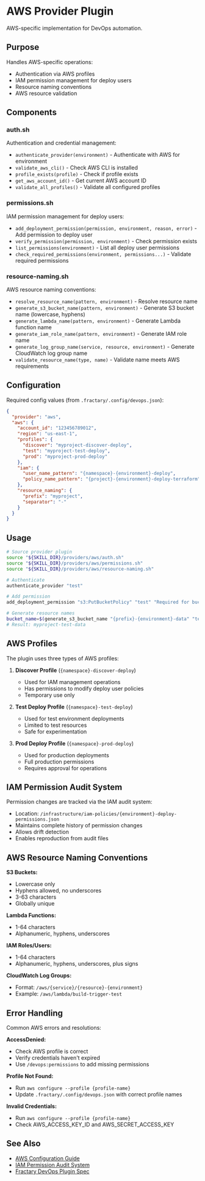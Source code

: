 # AWS Provider Plugin

AWS-specific implementation for DevOps automation.

## Purpose

Handles AWS-specific operations:
- Authentication via AWS profiles
- IAM permission management for deploy users
- Resource naming conventions
- AWS resource validation

## Components

### auth.sh

Authentication and credential management:
- `authenticate_provider(environment)` - Authenticate with AWS for environment
- `validate_aws_cli()` - Check AWS CLI is installed
- `profile_exists(profile)` - Check if profile exists
- `get_aws_account_id()` - Get current AWS account ID
- `validate_all_profiles()` - Validate all configured profiles

### permissions.sh

IAM permission management for deploy users:
- `add_deployment_permission(permission, environment, reason, error)` - Add permission to deploy user
- `verify_permission(permission, environment)` - Check permission exists
- `list_permissions(environment)` - List all deploy user permissions
- `check_required_permissions(environment, permissions...)` - Validate required permissions

### resource-naming.sh

AWS resource naming conventions:
- `resolve_resource_name(pattern, environment)` - Resolve resource name
- `generate_s3_bucket_name(pattern, environment)` - Generate S3 bucket name (lowercase, hyphens)
- `generate_lambda_name(pattern, environment)` - Generate Lambda function name
- `generate_iam_role_name(pattern, environment)` - Generate IAM role name
- `generate_log_group_name(service, resource, environment)` - Generate CloudWatch log group name
- `validate_resource_name(type, name)` - Validate name meets AWS requirements

## Configuration

Required config values (from `.fractary/.config/devops.json`):

```json
{
  "provider": "aws",
  "aws": {
    "account_id": "123456789012",
    "region": "us-east-1",
    "profiles": {
      "discover": "myproject-discover-deploy",
      "test": "myproject-test-deploy",
      "prod": "myproject-prod-deploy"
    },
    "iam": {
      "user_name_pattern": "{namespace}-{environment}-deploy",
      "policy_name_pattern": "{project}-{environment}-deploy-terraform"
    },
    "resource_naming": {
      "prefix": "myproject",
      "separator": "-"
    }
  }
}
```

## Usage

```bash
# Source provider plugin
source "${SKILL_DIR}/providers/aws/auth.sh"
source "${SKILL_DIR}/providers/aws/permissions.sh"
source "${SKILL_DIR}/providers/aws/resource-naming.sh"

# Authenticate
authenticate_provider "test"

# Add permission
add_deployment_permission "s3:PutBucketPolicy" "test" "Required for bucket configuration"

# Generate resource names
bucket_name=$(generate_s3_bucket_name "{prefix}-{environment}-data" "test")
# Result: myproject-test-data
```

## AWS Profiles

The plugin uses three types of AWS profiles:

1. **Discover Profile** (`{namespace}-discover-deploy`)
   - Used for IAM management operations
   - Has permissions to modify deploy user policies
   - Temporary use only

2. **Test Deploy Profile** (`{namespace}-test-deploy`)
   - Used for test environment deployments
   - Limited to test resources
   - Safe for experimentation

3. **Prod Deploy Profile** (`{namespace}-prod-deploy`)
   - Used for production deployments
   - Full production permissions
   - Requires approval for operations

## IAM Permission Audit System

Permission changes are tracked via the IAM audit system:
- Location: `/infrastructure/iam-policies/{environment}-deploy-permissions.json`
- Maintains complete history of permission changes
- Allows drift detection
- Enables reproduction from audit files

## AWS Resource Naming Conventions

**S3 Buckets:**
- Lowercase only
- Hyphens allowed, no underscores
- 3-63 characters
- Globally unique

**Lambda Functions:**
- 1-64 characters
- Alphanumeric, hyphens, underscores

**IAM Roles/Users:**
- 1-64 characters
- Alphanumeric, hyphens, underscores, plus signs

**CloudWatch Log Groups:**
- Format: `/aws/{service}/{resource}-{environment}`
- Example: `/aws/lambda/build-trigger-test`

## Error Handling

Common AWS errors and resolutions:

**AccessDenied:**
- Check AWS profile is correct
- Verify credentials haven't expired
- Use `/devops:permissions` to add missing permissions

**Profile Not Found:**
- Run `aws configure --profile {profile-name}`
- Update `.fractary/.config/devops.json` with correct profile names

**Invalid Credentials:**
- Run `aws configure --profile {profile-name}`
- Check AWS_ACCESS_KEY_ID and AWS_SECRET_ACCESS_KEY

## See Also

- [AWS Configuration Guide](/docs/guides/aws-configuration-guide.md)
- [IAM Permission Audit System](/infrastructure/iam-policies/README.md)
- [Fractary DevOps Plugin Spec](/docs/specs/fractary-devops-plugin-spec.md)
